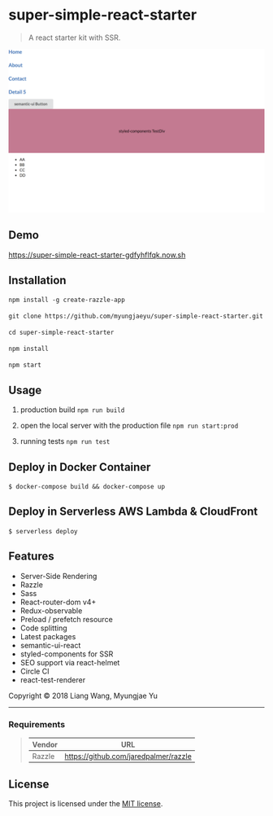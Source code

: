 # super-simple-react-starter

> A react starter kit with SSR.

<img width="600" src="demo.png"/>

## Demo

https://super-simple-react-starter-gdfyhflfqk.now.sh

## Installation

```
npm install -g create-razzle-app

git clone https://github.com/myungjaeyu/super-simple-react-starter.git

cd super-simple-react-starter

npm install

npm start
```

## Usage

1. production build `npm run build`

2. open the local server with the production file `npm run start:prod`

3. running tests `npm run test`

## Deploy in Docker Container

```
$ docker-compose build && docker-compose up
```

## Deploy in Serverless AWS Lambda & CloudFront

```
$ serverless deploy
```

## Features

- Server-Side Rendering
- Razzle
- Sass
- React-router-dom v4+
- Redux-observable
- Preload / prefetch resource
- Code splitting
- Latest packages
- semantic-ui-react
- styled-components for SSR
- SEO support via react-helmet
- Circle CI
- react-test-renderer

Copyright © 2018 Liang Wang, Myungjae Yu

___

### Requirements

> | Vendor                | URL                                                   |
> |------------------------|------------------------------------------------------|
> | Razzle                 | https://github.com/jaredpalmer/razzle                |


## License

This project is licensed under the [MIT license](LICENSE).
